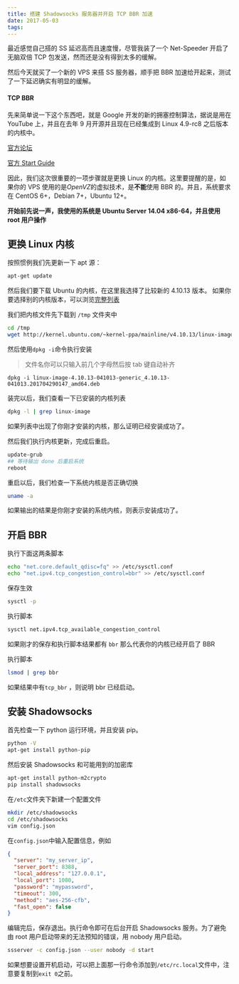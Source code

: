 ```yaml
---
title: 搭建 Shadowsocks 服务器并开启 TCP BBR 加速
date: 2017-05-03
tags:
---
```


最近感觉自己搭的 SS 延迟高而且速度慢，尽管我装了一个 Net-Speeder 开启了无脑双倍 TCP 包发送，然而还是没有得到太多的缓解。

然后今天就买了一个新的 VPS 来搭 SS 服务器，顺手把 BBR 加速给开起来，测试了一下延迟确实有明显的缓解。<!-- more -->

#### TCP BBR

先来简单说一下这个东西吧，就是 Google 开发的新的拥塞控制算法，据说是用在 YouTube 上，并且在去年 9 月开源并且现在已经集成到 Linux 4.9-rc8 之后版本 的内核中。

[官方论坛](https://groups.google.com/forum/#!forum/bbr-dev)

[官方 Start Guide](https://github.com/google/bbr/blob/master/Documentation/bbr-quick-start.md)

因此，我们这次很重要的一项步骤就是更换 Linux 的内核。这里要提醒的是，如果你的 VPS 使用的是*OpenVZ*的虚拟技术，是**不能**使用 BBR 的。并且，系统要求在 CentOS 6+，Debian 7+，Ubuntu 12+。

**开始前先说一声，我使用的系统是 Ubuntu Server 14.04 x86-64，并且使用 root 用户操作**

## 更换 Linux 内核

按照惯例我们先更新一下 apt 源：

```bash
apt-get update
```

然后我们要下载 Ubuntu 的内核，在这里我选择了比较新的 4.10.13 版本。
如果你要选择别的内核版本，可以浏览[完整列表](http://kernel.ubuntu.com/~kernel-ppa/mainline/)

我们把内核文件先下载到 `/tmp` 文件夹中

```bash
cd /tmp
wget http://kernel.ubuntu.com/~kernel-ppa/mainline/v4.10.13/linux-image-4.10.13-041013-generic_4.10.13-041013.201704290147_amd64.deb
```

然后使用`dpkg -i`命令执行安装

> 文件名你可以只输入前几个字母然后按 tab 键自动补齐

```bahs
dpkg -i linux-image-4.10.13-041013-generic_4.10.13-041013.201704290147_amd64.deb
```

装完以后，我们查看一下已安装的内核列表

```bash
dpkg -l | grep linux-image
```

如果列表中出现了你刚才安装的内核，那么证明已经安装成功了。

然后我们执行内核更新，完成后重启。

```bash
update-grub
## 等待输出 done 后重启系统
reboot
```

重启以后，我们检查一下系统内核是否正确切换

```bash
uname -a
```

如果输出的结果是你刚才安装的系统内核，则表示安装成功了。

## 开启 BBR

执行下面这两条脚本

```bash
echo "net.core.default_qdisc=fq" >> /etc/sysctl.conf
echo "net.ipv4.tcp_congestion_control=bbr" >> /etc/sysctl.conf
```

保存生效

```bash
sysctl -p
```

执行脚本

```bash
sysctl net.ipv4.tcp_available_congestion_control
```

如果刚才的保存和执行脚本结果都有 `bbr` 那么代表你的内核已经开启了 BBR

执行脚本

```bash
lsmod | grep bbr
```

如果结果中有`tcp_bbr` ，则说明 bbr 已经启动。

## 安装 Shadowsocks

首先检查一下 python 运行环境，并且安装 pip。

```bash
python -V
apt-get install python-pip
```

然后安装 Shadowsocks 和可能用到的加密库

```bash
apt-get install python-m2crypto
pip install shadowsocks
```

在`/etc`文件夹下新建一个配置文件

```bash
mkdir /etc/shadowsocks
cd /etc/shadowsocks
vim config.json
```

在`config.json`中输入配置信息，例如

```json
{
  "server": "my_server_ip",
  "server_port": 8388,
  "local_address": "127.0.0.1",
  "local_port": 1080,
  "password": "mypassword",
  "timeout": 300,
  "method": "aes-256-cfb",
  "fast_open": false
}
```

编辑完后，保存退出。执行命令即可在后台开启 Shadowsocks 服务。为了避免由 root 用户启动带来的无法预知的错误，用 nobody 用户启动。

```bash
ssserver -c config.json --user nobody -d start
```

如果想要设置开机启动，可以把上面那一行命令添加到`/etc/rc.local`文件中，注意要复制到`exit 0`之前。
